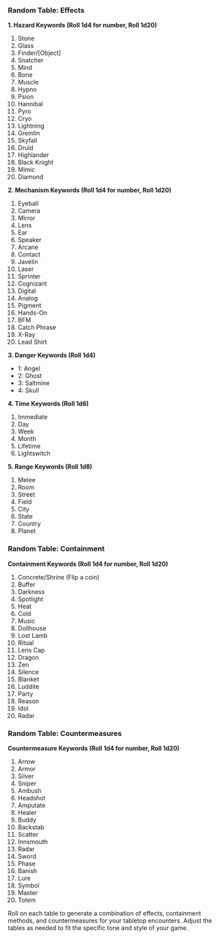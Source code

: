### Random Table: Effects
**1. Hazard Keywords (Roll 1d4 for number, Roll 1d20)**
1. Stone
2. Glass
3. Finder/[Object]
4. Snatcher
5. Mind
6. Bone
7. Muscle
8. Hypno
9. Psion
10. Hannibal
11. Pyro
12. Cryo
13. Lightning
14. Gremlin
15. Skyfall
16. Druid
17. Highlander
18. Black Knight
19. Mimic
20. Diamond

**2. Mechanism Keywords (Roll 1d4 for number, Roll 1d20)**
1. Eyeball
2. Camera
3. Mirror
4. Lens
5. Ear
6. Speaker
7. Arcane
8. Contact
9. Javelin
10. Laser
11. Sprinter
12. Cognizant
13. Digital
14. Analog
15. Pigment
16. Hands-On
17. BFM
18. Catch Phrase
19. X-Ray
20. Lead Shirt

**3. Danger Keywords (Roll 1d4)**
- 1: Angel
- 2: Ghost
- 3: Saltmine
- 4: Skull

**4. Time Keywords (Roll 1d6)**
1. Immediate
2. Day
3. Week
4. Month
5. Lifetime
6. Lightswitch

**5. Range Keywords (Roll 1d8)**
1. Melee
2. Room
3. Street
4. Field
5. City
6. State
7. Country
8. Planet

### Random Table: Containment
**Containment Keywords (Roll 1d4 for number, Roll 1d20)**

1. Concrete/Shrine (Flip a coin)
2. Buffer
3. Darkness
4. Spotlight
5. Heat
6. Cold
7. Music
8. Dollhouse
9. Lost Lamb
10. Ritual
11. Lens Cap
12. Dragon
13. Zen
14. Silence
15. Blanket
16. Luddite
17. Party
18. Reason
19. Idol
20. Radar

### Random Table: Countermeasures
**Countermeasure Keywords (Roll 1d4 for number, Roll 1d20)**
1. Arrow
2. Armor
3. Silver
4. Sniper
5. Ambush
6. Headshot
7. Amputate
8. Healer
9. Buddy
10. Backstab
11. Scatter
12. Innsmouth
13. Radar
14. Sword
15. Phase
16. Banish
17. Lure
18. Symbol
19. Master
20. Totem

Roll on each table to generate a combination of effects, containment methods, and countermeasures for your tabletop encounters. Adjust the tables as needed to fit the specific tone and style of your game.